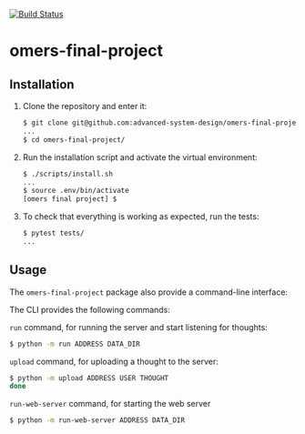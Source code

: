 [![Build Status](https://travis-ci.org/omers4/omers-final-project.svg?branch=master)](https://travis-ci.org/omers4/omers-final-project)

# omers-final-project

## Installation

1. Clone the repository and enter it:

    ```sh
    $ git clone git@github.com:advanced-system-design/omers-final-project.git
    ...
    $ cd omers-final-project/
    ```

2. Run the installation script and activate the virtual environment:

    ```sh
    $ ./scripts/install.sh
    ...
    $ source .env/bin/activate
    [omers final project] $
    ```

3. To check that everything is working as expected, run the tests:


    ```sh
    $ pytest tests/
    ...
    ```

## Usage

The `omers-final-project` package also provide a command-line interface:

The CLI provides the following commands:

`run` command, for running the server and start listening for thoughts:

```sh
$ python -m run ADDRESS DATA_DIR
```

`upload` command, for uploading a thought to the server:

```sh
$ python -m upload ADDRESS USER THOUGHT
done
```

`run-web-server` command, for starting the web server

```sh
$ python -m run-web-server ADDRESS DATA_DIR
```